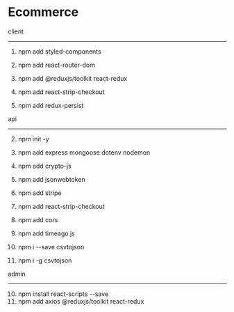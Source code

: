 # Ecommerce

client
******
1. npm add styled-components

12. npm add react-router-dom
13. npm add @reduxjs/toolkit react-redux
14. npm add react-strip-checkout
15. npm add redux-persist

api
***
2. npm init -y
3. npm add express mongoose dotenv nodemon
4. npm add crypto-js
5. npm add jsonwebtoken
6. npm add stripe
7. npm add react-strip-checkout
8. npm add cors
9. npm add timeago.js

16. npm i --save csvtojson
17. npm i -g csvtojson

admin
*****

10. npm install react-scripts --save
11. npm add axios @reduxjs/toolkit react-redux

